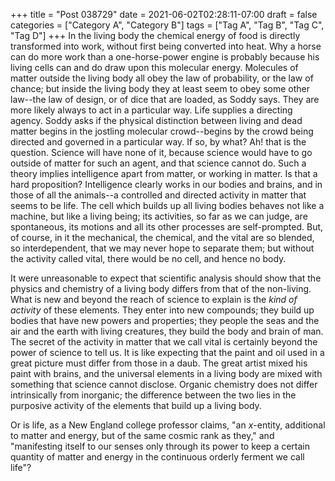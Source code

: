 +++
title = "Post 038729"
date = 2021-06-02T02:28:11-07:00
draft = false
categories = ["Category A", "Category B"]
tags = ["Tag A", "Tag B", "Tag C", "Tag D"]
+++
In the living body the chemical energy of food is directly transformed into work, without first being converted into heat. Why a horse can do more work than a one-horse-power engine is probably because his living cells can and do draw upon this molecular energy. Molecules of matter outside the living body all obey the law of probability, or the law of chance; but inside the living body they at least seem to obey some other law--the law of design, or of dice that are loaded, as Soddy says. They are more likely always to act in a particular way. Life supplies a directing agency. Soddy asks if the physical distinction between living and dead matter begins in the jostling molecular crowd--begins by the crowd being directed and governed in a particular way. If so, by what? Ah! that is the question. Science will have none of it, because science would have to go outside of matter for such an agent, and that science cannot do. Such a theory implies intelligence apart from matter, or working in matter. Is that a hard proposition? Intelligence clearly works in our bodies and brains, and in those of all the animals--a controlled and directed activity in matter that seems to be life. The cell which builds up all living bodies behaves not like a machine, but like a living being; its activities, so far as we can judge, are spontaneous, its motions and all its other processes are self-prompted. But, of course, in it the mechanical, the chemical, and the vital are so blended, so interdependent, that we may never hope to separate them; but without the activity called vital, there would be no cell, and hence no body.

It were unreasonable to expect that scientific analysis should show that the physics and chemistry of a living body differs from that of the non-living. What is new and beyond the reach of science to explain is the _kind of activity_ of these elements. They enter into new compounds; they build up bodies that have new powers and properties; they people the seas and the air and the earth with living creatures, they build the body and brain of man. The secret of the activity in matter that we call vital is certainly beyond the power of science to tell us. It is like expecting that the paint and oil used in a great picture must differ from those in a daub. The great artist mixed his paint with brains, and the universal elements in a living body are mixed with something that science cannot disclose. Organic chemistry does not differ intrinsically from inorganic; the difference between the two lies in the purposive activity of the elements that build up a living body.

Or is life, as a New England college professor claims, "an _x_-entity, additional to matter and energy, but of the same cosmic rank as they," and "manifesting itself to our senses only through its power to keep a certain quantity of matter and energy in the continuous orderly ferment we call life"?
